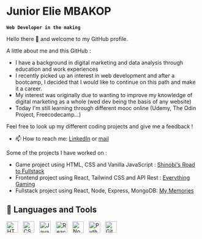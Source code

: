 <!-- ## Hi there 👋


**Juniorelie/Juniorelie** is a ✨ _special_ ✨ repository because its `README.md` (this file) appears on your GitHub profile.

Here are some ideas to get you started:

- 🔭 I’m currently working on ...
- 🌱 I’m currently learning ...
- 👯 I’m looking to collaborate on ...
- 🤔 I’m looking for help with ...
- 💬 Ask me about ...
- 📫 How to reach me: ...
- 😄 Pronouns: ...
- ⚡ Fun fact: ...
-->
# Junior Elie MBAKOP


**`Web Developer in the making`**

<p>Hello there 👋 and welcome to my GitHub profile.</p>
<p>A little about me and this GitHub :</p>

* I have a background in digital marketing and data analysis through education and work experiences
* I recently picked up an interest in web development and after a bootcamp, I decided that I would like to continue on this path and make it a career.
* My interest was originally due to wanting to improve my knowledge of digital marketing as a whole (wed dev being the basis of any website)
* Today I'm still learning through different mooc online (Udemy, The Odin Project, Freecodecamp...)

Feel free to look up my different coding projects and give me a feedback ! 

- 📫 How to reach me: [LinkedIn](https://www.linkedin.com/in/junior-mbakop/) or [mail](mailto:mmbakopjunior@outlook.fr)

Some of the projects I have worked on :

- Game project using HTML, CSS and Vanilla JavaScript : [Shinobi's Road to Fullstack](https://juniorelie.github.io/game-project-side-scroller/)
- Frontend project using React, Tailwind CSS and API Rest : [Everything Gaming](https://project-react-app-ten.vercel.app/)
- Fullstack project using React, Node, Express, MongoDB: [My Memories](https://my-memories-six.vercel.app/login)

## 🧰 Languages and Tools

<img align="left" alt="HTML" width="30px" style="padding-right:10px;" src="https://cdn.jsdelivr.net/gh/devicons/devicon/icons/html5/html5-plain.svg"/>
<img align="left" alt="CSS" width="30px" style="padding-right:10px;" src="https://cdn.jsdelivr.net/gh/devicons/devicon/icons/css3/css3-plain.svg"/>
<img align="left" alt="JavaScript" width="30px" style="padding-right:10px;" src="https://cdn.jsdelivr.net/gh/devicons/devicon/icons/javascript/javascript-plain.svg"/>
<img align="left" alt="React" width="30px" style="padding-right:10px;" src="https://cdn.jsdelivr.net/gh/devicons/devicon/icons/react/react-original.svg"/>
<img align="left" alt="Node" width="30px" style="padding-right:10px;" src="https://cdn.jsdelivr.net/gh/devicons/devicon/icons/nodejs/nodejs-original.svg"/>
<img align="left" alt="Python" width="30px" style="padding-right:10px;" src="https://cdn.jsdelivr.net/gh/devicons/devicon/icons/python/python-plain.svg"/>
<img align="left" alt="GitHub" width="30px" style="padding-right:10px;" src="https://cdn.jsdelivr.net/gh/devicons/devicon/icons/github/github-original.svg"/>




